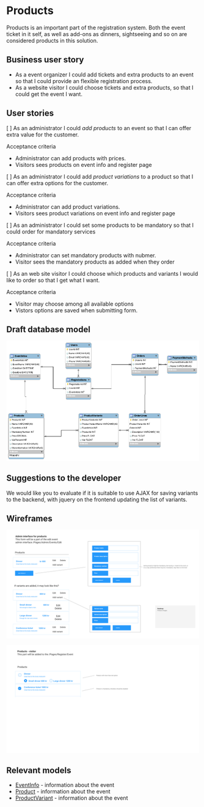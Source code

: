 # Products

Products is an important part of the registration system. Both the event ticket in it self, as well as add-ons as dinners, sightseeing and so on are considered products in this solution.

## Business user story

* As a event organizer I could add tickets and extra products to an event so that I could provide an flexible registration process.
* As a website visitor I could choose tickets and extra products, so that I could get the event I want.

## User stories

[ ] As an administrator I could *add products* to an event so that I can offer extra value for the customer.

Acceptance criteria

* Administrator can add products with prices.
* Visitors sees products on event info and register page

[ ] As an administrator I could add *product variations* to a product so that I can offer extra options for the customer.

Acceptance criteria

* Administrator can add product variations.
* Visitors sees product variations on event info and register page

[ ] As an administrator I could set some products to be mandatory so that I could order for mandatory services

Acceptance criteria

* Administrator can set mandatory products with nubmer.
* Visitor sees the mandatory products as added when they order

[ ] As an web site visitor I could choose which products and variants I would like to order so that I get what I want.

Acceptance criteria

* Visitor may choose among all available options
* Vistors options are saved when submitting form.



## Draft database model

![Draft database model](Database-model-draft.png "Draft database model")

## Suggestions to the developer

We would like you to evaluate if it is suitable to use AJAX for saving variants to the backend, with jquery on the frontend updating the list of variants.

## Wireframes

![UI Admin](../Prototype/Products%20Admin%20UI.png)

![UI Visitor](../Prototype/Products%20Guest%20UI.png)


## Relevant models
* [EventInfo](../../Models/EventInfo.cs) - information about the event
* [Product](../../Models/Product.cs) - information about the event
* [ProductVariant](../../Models/ProductVariant.cs) - information about the event

